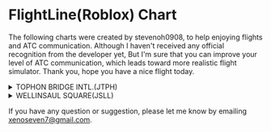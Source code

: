 # FlightLine(Roblox) Chart

The following charts were created by stevenoh0908, to help enjoying flights and ATC communication.
Although I haven't received any official recognition from the developer yet,
But I'm sure that you can improve your level of ATC communication, which leads toward more realistic flight simulator.
  Thank you, hope you have a nice flight today.

<details>
  <summary>TOPHON BRIDGE INTL.(JTPH)</summary>
  <img src="https://i.ibb.co/D4zvKG2/2.png" alt="JTPH Chart PNG">
  <p><a href="https://github.com/xenoseven7/xenoseven7.github.io/raw/master/files/JTPH_AD%20Chart.pdf" target="_blank">AD Chart PDF</a></p>
</details>

<details>
  <summary>WELLINSAUL SQUARE(JSLL)</summary>
  <img src="https://i.ibb.co/D4zvKG2/2.png" alt="JSLL Chart PNG">
  <p><a href="https://github.com/xenoseven7/xenoseven7.github.io/raw/master/files/JSLL_AD%20Chart.pdf" target="_blank">AD Chart PDF</a></p>
</details>

If you have any question or suggestion, please let me know by emailing xenoseven7@gmail.com.
